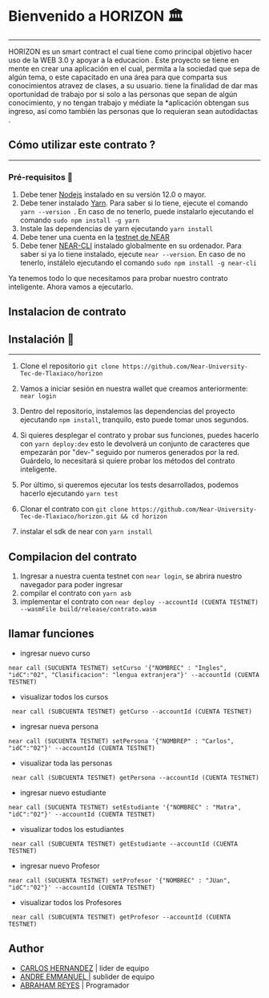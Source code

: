 

# Bienvenido a HORIZON :classical_building:
---
 HORIZON 
 es un smart contract el cual tiene como principal objetivo hacer uso de la WEB 3.0 y apoyar a la educacion .
Este proyecto se tiene en mente en crear una aplicación en el cual, permita a la sociedad que sepa de algún tema, o este capacitado en una área para que comparta sus conocimientos atravez de clases, a su usuario.
tiene la finalidad de dar mas oportunidad de trabajo por si solo a las personas que sepan de algún conocimiento, y no tengan trabajo y médiate la *aplicación obtengan sus ingreso, así como también las personas que lo requieran sean autodidactas
.

## Cómo utilizar este contrato ?
---
### Pré-requisitos :hammer:
1. Debe tener [Nodejs](https://nodejs.org/en/) instalado en su versión 12.0 o mayor.
2. Debe tener instalado [Yarn](https://yarnpkg.com/). Para saber si lo tiene, ejecute el comando ```yarn --version ```. En caso de no tenerlo, puede instalarlo ejecutando el comando ```sudo npm install -g yarn```
3. Instale las dependencias de yarn ejecutando ```yarn install```
4. Debe tener una cuenta en la [testnet de NEAR](https://wallet.testnet.near.org/)
5. Debe tener [NEAR-CLI](https://github.com/near/near-cli) instalado globalmente en su ordenador. Para saber si ya lo tiene instalado, ejecute ```near --version```. En caso de no tenerlo, instálelo ejecutando el comando ```sudo npm install -g near-cli``` 

Ya tenemos todo lo que necesitamos para probar nuestro contrato inteligente. Ahora vamos a ejecutarlo.

## Instalacion de contrato

## Instalación :open_file_folder:
---
1. Clone el repositorio ```git clone https://github.com/Near-University-Tec-de-Tlaxiaco/horizon``` 
2. Vamos a iniciar sesión en nuestra wallet que creamos anteriormente: ```near login```
3. Dentro del repositorio, instalemos las dependencias del proyecto ejecutando ```npm install```, tranquilo, esto puede tomar unos segundos.
4. Si quieres desplegar el contrato y probar sus funciones, puedes hacerlo con ```yarn deploy:dev``` esto le devolverá un conjunto de caracteres que empezarán por "dev-" seguido por numeros generados por la red. Guárdelo, lo necesitará si quiere probar los métodos del contrato inteligente.
5. Por último, si queremos ejecutar los tests desarrollados, podemos hacerlo ejecutando ```yarn test```

1. Clonar el contrato con ``git clone https://github.com/Near-University-Tec-de-Tlaxiaco/horizon.git && cd horizon`` 
2. instalar el sdk de near con ``yarn install`` 

## Compilacion del contrato
1. Ingresar a nuestra cuenta testnet con ``near login``, se abrira nuestro navegador para poder ingresar
2. compilar el contrato con ``yarn asb`` 
3. implementar el contrato con ``near deploy --accountId (CUENTA TESTNET) --wasmFile build/release/contrato.wasm`` 

## llamar funciones
* ingresar nuevo curso
```
near call (SUCUENTA TESTNET) setCurso '{"NOMBREC" : "Ingles", "idC":"02", "Clasificacion": "lengua extranjera"}' --accountId (CUENTA TESTNET)
```
* visualizar todos los cursos
```
 near call (SUBCUENTA TESTNET) getCurso --accountId (CUENTA TESTNET)
 ```
 * ingresar nueva persona
```
near call (SUCUENTA TESTNET) setPersona '{"NOMBREP" : "Carlos", "idC":"02"}' --accountId (CUENTA TESTNET)
```
* visualizar toda las personas
```
 near call (SUBCUENTA TESTNET) getPersona --accountId (CUENTA TESTNET)
 ```
* ingresar nuevo estudiante
```
near call (SUCUENTA TESTNET) setEstudiante '{"NOMBREC" : "Matra", "idC":"02"}' --accountId (CUENTA TESTNET)
```
* visualizar todos los estudiantes
```
 near call (SUBCUENTA TESTNET) getEstudiante --accountId (CUENTA TESTNET)
 ```
* ingresar nuevo Profesor
```
near call (SUCUENTA TESTNET) setProfesor '{"NOMBREC" : "JUan", "idC":"02"}' --accountId (CUENTA TESTNET)
```
* visualizar todos los Profesores
```
 near call (SUBCUENTA TESTNET) getProfesor --accountId (CUENTA TESTNET)
 ```



   

## Author

- [CARLOS HERNANDEZ](https://github.com/carlos-chrs) | lider de equipo
- [ANDRE EMMANUEL ](https://github.com/AndreLuna6)   | sublider de equipo
- [ABRAHAM REYES](https://github.com/Abraham890)     | Programador



